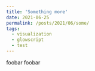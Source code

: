 ```yaml
---
title: 'Something more'
date: 2021-06-25
permalink: /posts/2021/06/some/
tags:
  - visualization
  - glowscript
  - test
---
```


foobar foobar

